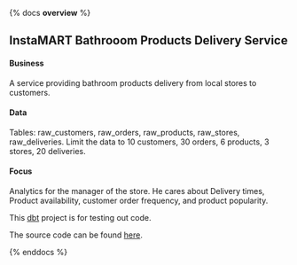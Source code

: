 {% docs __overview__ %}

## InstaMART Bathrooom Products Delivery Service

#### Business

A service providing bathroom products delivery from local stores to customers.

#### Data

Tables: raw_customers, raw_orders, raw_products, raw_stores, raw_deliveries.
Limit the data to 10 customers, 30 orders, 6 products, 3 stores, 20 deliveries.

#### Focus

Analytics for the manager of the store. He cares about Delivery times, Product availability, customer order frequency, and product popularity.

This [dbt](https://www.getdbt.com/) project is for testing out code.

The source code can be found [here](https://github.com/clrcrl/instamart_bathroom_supplies_delivery).

{% enddocs %}
